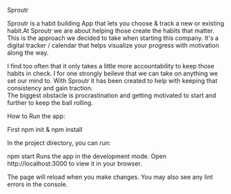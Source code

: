 Sproutr

Sproutr is a habit building App that lets you choose & track a new or existing habit.At Sproutr
we are about helping those create the habits that matter. This is the approach we decided to take
when starting this company. It's a digital tracker / calendar that helps
visualize your progress with motivation along the way.

I find too often that it only takes a little more accountability to keep those habits in check.
I for one strongly beileve that we can take on anything we set our mind to.
With Sproutr it has been created to help with keeping that consistency and gain traction.  
The biggest obstacle is procrastination and getting motivated to start and further to keep the ball rolling.

How to Run the app:

First npm init & npm install

In the project directory, you can run:

npm start Runs the app in the development mode. Open http://localhost:3000 to view it in your browser.

The page will reload when you make changes. You may also see any lint errors in the console.
